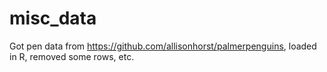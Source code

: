 # misc_data

Got pen data from https://github.com/allisonhorst/palmerpenguins, loaded in R, removed some rows, etc.
